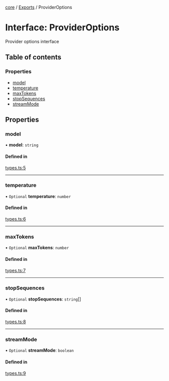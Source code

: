 <!-- 
 ⚠️  AUTO-GENERATED FILE - DO NOT EDIT MANUALLY
 This file is automatically generated by scripts/docs-generator.js
 To make changes, edit the source TypeScript files or update the generator script
-->

[core](../../) / [Exports](../modules) / ProviderOptions

# Interface: ProviderOptions

Provider options interface

## Table of contents

### Properties

- [model](ProviderOptions#model)
- [temperature](ProviderOptions#temperature)
- [maxTokens](ProviderOptions#maxtokens)
- [stopSequences](ProviderOptions#stopsequences)
- [streamMode](ProviderOptions#streammode)

## Properties

### model

• **model**: `string`

#### Defined in

[types.ts:5](https://github.com/woojubb/robota/blob/20907a104a80ba36ef4504cf3243ea2b32ee43cd/packages/core/src/types.ts#L5)

___

### temperature

• `Optional` **temperature**: `number`

#### Defined in

[types.ts:6](https://github.com/woojubb/robota/blob/20907a104a80ba36ef4504cf3243ea2b32ee43cd/packages/core/src/types.ts#L6)

___

### maxTokens

• `Optional` **maxTokens**: `number`

#### Defined in

[types.ts:7](https://github.com/woojubb/robota/blob/20907a104a80ba36ef4504cf3243ea2b32ee43cd/packages/core/src/types.ts#L7)

___

### stopSequences

• `Optional` **stopSequences**: `string`[]

#### Defined in

[types.ts:8](https://github.com/woojubb/robota/blob/20907a104a80ba36ef4504cf3243ea2b32ee43cd/packages/core/src/types.ts#L8)

___

### streamMode

• `Optional` **streamMode**: `boolean`

#### Defined in

[types.ts:9](https://github.com/woojubb/robota/blob/20907a104a80ba36ef4504cf3243ea2b32ee43cd/packages/core/src/types.ts#L9)
